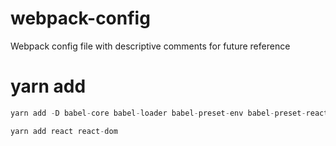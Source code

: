 # webpack-config
Webpack config file with descriptive comments for future reference


# yarn add 

```javascript
yarn add -D babel-core babel-loader babel-preset-env babel-preset-react css-loader postcss-cssnext postcss-image-set-polyfill postcss-loader style-loader webpack webpack-dev-server

yarn add react react-dom
```